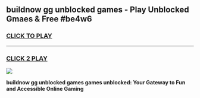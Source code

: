 
## buildnow gg unblocked games - Play Unblocked Gmaes & Free #be4w6
<h3>
<a href="https://news.freeplayer.one?title=buildnow_gg_unblocked_games&ref=03M">CLICK TO PLAY</a></h3>
<hr>

<h3>
<a href="https://news.freeplayer.one?title=buildnow_gg_unblocked_games&ref=03M">CLICK 2 PLAY</a>
  
</h3>

<a href="https://news.freeplayer.one?title=buildnow_gg_unblocked_games&ref=03M"><img src="https://clearcache.store/games.png"></a>


**buildnow gg unblocked games games unblocked: Your Gateway to Fun and Accessible Online Gaming**
